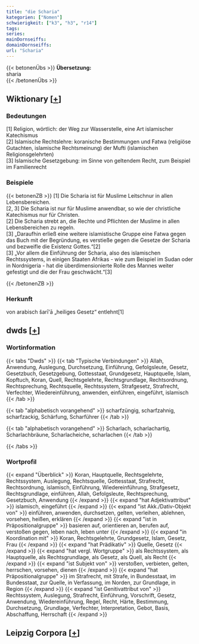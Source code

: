 ```yaml
---
title: "die Scharia"
kategorien: ["Nomen"]
schwierigkeit: ["k3", "h3", "r14"]
tags:
series:
mainDornseiffs:
domainDornseiffs:
url: "Scharia"
---
```


{{< betonenÜbs >}}
**Übersetzung:**  
sharia  
{{< /betonenÜbs >}}

## Wiktionary [[+](https://de.wiktionary.org/wiki/Scharia)]

### Bedeutungen
[1] Religion, wörtlich: der Weg zur Wasserstelle, eine Art islamischer Katechismus  
[2] Islamische Rechtslehre: koranische Bestimmungen und Fatwa (religiöse Gutachten, islamische Rechtsmeinung) der Mufti (islamischen Religionsgelehrten)  
[3] Islamische Gesetzgebung: im Sinne von geltendem Recht, zum Beispiel im Familienrecht  

### Beispiele
{{< betonenZB >}}
[1] Die Scharia ist für Muslime Leitschnur in allen Lebensbereichen.  
[2, 3] Die Scharia ist nur für Muslime anwendbar, so wie der christliche Katechismus nur für Christen.  
[2] Die Scharia strebt an, die Rechte und Pflichten der Muslime in allen Lebensbereichen zu regeln.  
[3] „Daraufhin erließ eine weitere islamistische Gruppe eine Fatwa gegen das Buch mit der Begründung, es verstieße gegen die Gesetze der Scharia und bezweifle die Existenz Gottes.“[2]  
[3] „Vor allem die Einführung der Scharia, also des islamischen Rechtssystems, in einigen Staaten Afrikas - wie zum Beispiel im Sudan oder in Nordnigeria - hat die überdimensionierte Rolle des Mannes weiter gefestigt und die der Frau geschwächt.“[3]  

{{< /betonenZB >}}
### Herkunft
von arabisch šarī'ā „heiliges Gesetz“ entlehnt[1]  



## dwds [[+](https://www.dwds.de/wb/Scharia)]

### Wortinformation
{{< tabs "Dwds" >}}
{{< tab "Typische Verbindungen" >}}
Allah, Anwendung, Auslegung, Durchsetzung, Einführung, Gefolgsleute, Gesetz, Gesetzbuch, Gesetzgebung, Gottesstaat, Grundgesetz, Hauptquelle, Islam, Kopftuch, Koran, Quell, Rechtsgelehrte, Rechtsgrundlage, Rechtsordnung, Rechtsprechung, Rechtsquelle, Rechtssystem, Strafgesetz, Strafrecht, Verfechter, Wiedereinführung, anwenden, einführen, eingeführt, islamisch
{{< /tab >}}

{{< tab "alphabetisch vorangehend" >}}
scharfzüngig, scharfzahnig, scharfzackig, Schärfung, Scharführer
{{< /tab >}}

{{< tab "alphabetisch vorangehend" >}}
Scharlach, scharlachartig, Scharlachbräune, Scharlacheiche, scharlachen
{{< /tab >}}

{{< /tabs >}}

### Wortprofil
{{< expand "Überblick" >}} Koran, Hauptquelle, Rechtsgelehrte, Rechtssystem, Auslegung, Rechtsquelle, Gottesstaat, Strafrecht, Rechtsordnung, islamisch, Einführung, Wiedereinführung, Strafgesetz, Rechtsgrundlage, einführen, Allah, Gefolgsleute, Rechtsprechung, Gesetzbuch, Anwendung {{< /expand >}}
{{< expand "hat Adjektivattribut" >}} islamisch, eingeführt {{< /expand >}}
{{< expand "ist Akk./Dativ-Objekt von" >}} einführen, anwenden, durchsetzen, gelten, verleihen, ablehnen, vorsehen, heißen, erklären {{< /expand >}}
{{< expand "ist in Präpositionalgruppe" >}} basieren auf, orientieren an, berufen auf, verstoßen gegen, leben nach, leben unter {{< /expand >}}
{{< expand "in Koordination mit" >}} Koran, Rechtsgelehrte, Grundgesetz, Islam, Gesetz, Frau {{< /expand >}}
{{< expand "hat Prädikativ" >}} Quelle, Gesetz {{< /expand >}}
{{< expand "hat vergl. Wortgruppe" >}} als Rechtssystem, als Hauptquelle, als Rechtsgrundlage, als Gesetz, als Quell, als Recht {{< /expand >}}
{{< expand "ist Subjekt von" >}} verstoßen, verbieten, gelten, herrschen, vorsehen, dienen {{< /expand >}}
{{< expand "hat Präpositionalgruppe" >}} im Strafrecht, mit Strafe, in Bundesstaat, im Bundesstaat, zur Quelle, in Verfassung, im Norden, zur Grundlage, in Region {{< /expand >}}
{{< expand "ist Genitivattribut von" >}} Rechtssystem, Auslegung, Strafrecht, Einführung, Vorschrift, Gesetz, Anwendung, Wiedereinführung, Regel, Recht, Härte, Bestimmung, Durchsetzung, Grundlage, Verfechter, Interpretation, Gebot, Basis, Abschaffung, Herrschaft {{< /expand >}}

## Leipzig Corpora [[+](https://corpora.uni-leipzig.de/en/res?word=Scharia&corpusId=deu_newscrawl-public_2018)]


